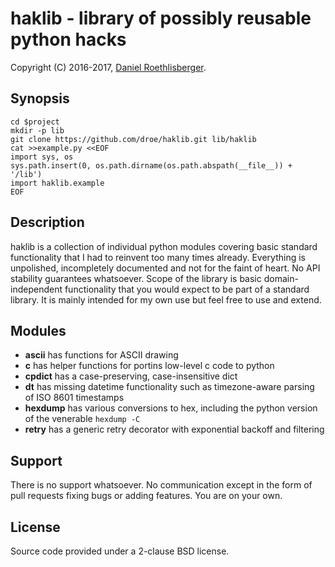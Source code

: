 # haklib - library of possibly reusable python hacks

Copyright (C) 2016-2017, [Daniel Roethlisberger](//daniel.roe.ch/).

## Synopsis

    cd $project
    mkdir -p lib
    git clone https://github.com/droe/haklib.git lib/haklib
    cat >>example.py <<EOF
    import sys, os
    sys.path.insert(0, os.path.dirname(os.path.abspath(__file__)) + '/lib')
    import haklib.example
    EOF

## Description

haklib is a collection of individual python modules covering basic standard
functionality that I had to reinvent too many times already.  Everything is
unpolished, incompletely documented and not for the faint of heart.  No API
stability guarantees whatsoever.  Scope of the library is basic
domain-independent functionality that you would expect to be part of a standard
library.  It is mainly intended for my own use but feel free to use and extend.

## Modules

-   **ascii** has functions for ASCII drawing
-   **c** has helper functions for portins low-level c code to python
-   **cpdict** has a case-preserving, case-insensitive dict
-   **dt** has missing datetime functionality such as timezone-aware parsing
    of ISO 8601 timestamps
-   **hexdump** has various conversions to hex, including the python version
    of the venerable `hexdump -C`
-   **retry** has a generic retry decorator with exponential backoff and
    filtering

## Support

There is no support whatsoever.  No communication except in the form of pull
requests fixing bugs or adding features.  You are on your own.

## License

Source code provided under a 2-clause BSD license.

